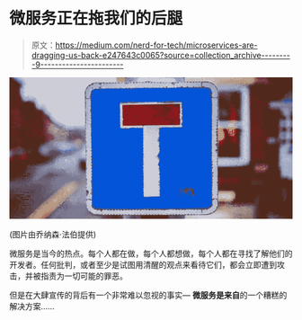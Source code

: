 # 微服务正在拖我们的后腿

> 原文：<https://medium.com/nerd-for-tech/microservices-are-dragging-us-back-e247643c0065?source=collection_archive---------9----------------------->

![](img/16e3d107b8454c9060376ef18295218c.png)

(图片由乔纳森·法伯提供)

微服务是当今的热点。每个人都在做，每个人都想做，每个人都在寻找了解他们的开发者。任何批判，或者至少是试图用清醒的观点来看待它们，都会立即遭到攻击，并被指责为一切可能的罪恶。

但是在大肆宣传的背后有一个非常难以忽视的事实— **微服务是来自**的一个糟糕的解决方案……